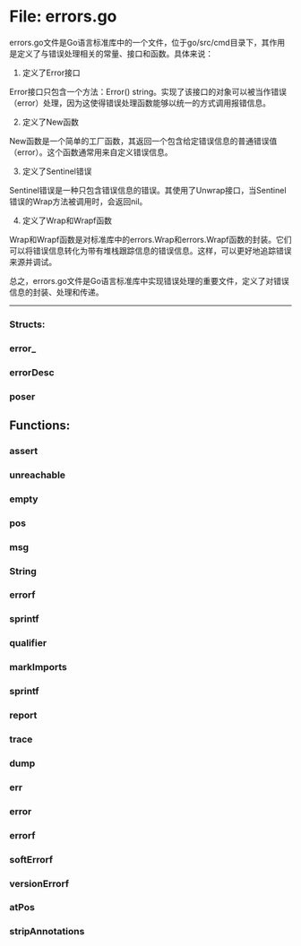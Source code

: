 # File: errors.go

errors.go文件是Go语言标准库中的一个文件，位于go/src/cmd目录下，其作用是定义了与错误处理相关的常量、接口和函数。具体来说：

1. 定义了Error接口

Error接口只包含一个方法：Error() string。实现了该接口的对象可以被当作错误（error）处理，因为这使得错误处理函数能够以统一的方式调用报错信息。

2. 定义了New函数

New函数是一个简单的工厂函数，其返回一个包含给定错误信息的普通错误值（error）。这个函数通常用来自定义错误信息。

3. 定义了Sentinel错误

Sentinel错误是一种只包含错误信息的错误。其使用了Unwrap接口，当Sentinel错误的Wrap方法被调用时，会返回nil。

4. 定义了Wrap和Wrapf函数

Wrap和Wrapf函数是对标准库中的errors.Wrap和errors.Wrapf函数的封装。它们可以将错误信息转化为带有堆栈跟踪信息的错误信息。这样，可以更好地追踪错误来源并调试。

总之，errors.go文件是Go语言标准库中实现错误处理的重要文件，定义了对错误信息的封装、处理和传递。




---

### Structs:

### error_





### errorDesc





### poser





## Functions:

### assert





### unreachable





### empty





### pos





### msg





### String





### errorf





### sprintf





### qualifier





### markImports





### sprintf





### report





### trace





### dump





### err





### error





### errorf





### softErrorf





### versionErrorf





### atPos





### stripAnnotations





